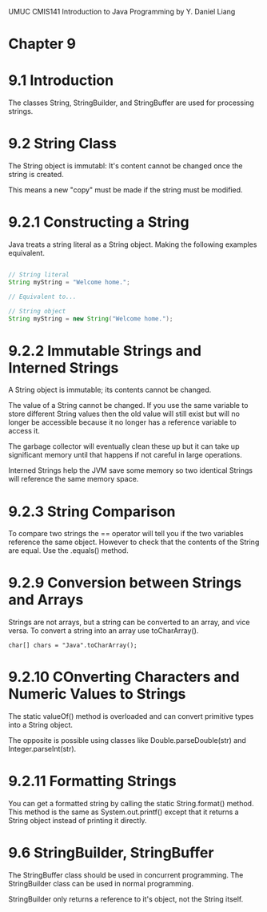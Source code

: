 UMUC CMIS141 
Introduction to Java Programming
by Y. Daniel Liang

Chapter 9
===

9.1 Introduction
===

The classes String, StringBuilder, and StringBuffer are used for processing strings.

9.2 String Class
===

The String object is immutabl: It's content cannot be changed once the string is created.

This means a new "copy" must be made if the string must be modified.

9.2.1 Constructing a String
===

Java treats a string literal as a String object. Making the following examples equivalent.

```java

// String literal
String myString = "Welcome home.";

// Equivalent to...

// String object
String myString = new String("Welcome home.");
```

9.2.2 Immutable Strings and Interned Strings
===

A String object is immutable; its contents cannot be changed.

The value of a String cannot be changed. If you use the same variable to store different String values then the old value will still exist but will no longer be accessible because it no longer has a reference variable to access it.

The garbage collector will eventually clean these up but it can take up significant memory until that happens if not careful in large operations.

Interned Strings help the JVM save some memory so two identical Strings will reference the same memory space.

9.2.3 String Comparison
===

To compare two strings the == operator will tell you if the two variables reference the same object. However to check that the contents of the String are equal. Use the .equals() method.

9.2.9 Conversion between Strings and Arrays
===

Strings are not arrays, but a string can be converted to an array, and vice versa. To convert a string into an array use toCharArray().
	
	char[] chars = "Java".toCharArray();

9.2.10 COnverting Characters and Numeric Values to Strings
===

The static valueOf() method is overloaded and can convert primitive types into a String object. 

The opposite is possible using classes like Double.parseDouble(str) and Integer.parseInt(str).

9.2.11 Formatting Strings
===

You can get a formatted string by calling the static String.format() method. This method is the same as System.out.printf() except that it returns a String object instead of printing it directly.

9.6 StringBuilder, StringBuffer
===

The StringBuffer class should be used in concurrent programming. The StringBuilder class can be used in normal programming.

StringBuilder only returns a reference to it's object, not the String itself.

